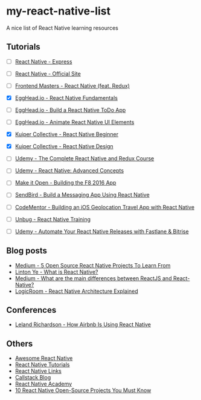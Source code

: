 # my-react-native-list
A nice list of React Native learning resources

## Tutorials
* [ ] [React Native - Express](http://www.reactnativeexpress.com)
* [ ] [React Native - Official Site](https://facebook.github.io/react-native/)
* [ ] [Frontend Masters - React Native (feat. Redux)](https://frontendmasters.com/courses/react-native/)
* [x] [EggHead.io - React Native Fundamentals](https://egghead.io/courses/react-native-fundamentals)
* [ ] [EggHead.io - Build a React Native ToDo App](https://egghead.io/courses/build-a-react-native-todomvc-application)
* [ ] [EggHead.io - Animate React Native UI Elements](https://egghead.io/courses/animate-react-native-ui-elements)
* [x] [Kuiper Collective - React Native Beginner](https://www.youtube.com/playlist?list=PL7D-0n1z1EbgAoLu1n5wjcMLDDAQqXOMw)
* [x] [Kuiper Collective - React Native Design](https://www.youtube.com/playlist?list=PL7D-0n1z1EbhkundIsOBaN_mlLvV4_hyO)
* [ ] [Udemy - The Complete React Native and Redux Course](https://www.udemy.com/the-complete-react-native-and-redux-course/)
* [ ] [Udemy - React Native: Advanced Concepts](https://www.udemy.com/react-native-advanced/?couponCode=6LAUNCHJ)
* [ ] [Make it Open - Building the F8 2016 App](http://makeitopen.com/)
* [ ] [SendBird - Build a Messaging App Using React Native](https://blog.sendbird.com/tutorial-build-a-messaging-app-using-react-native/)
* [ ] [CodeMentor - Building an iOS Geolocation Travel App with React Native](https://www.codementor.io/vijayst/build-ios-geolocation-app-react-native-du1087rsy)
* [ ] [Unbug - React Native Training](https://unbug.gitbooks.io/react-native-training/content/)
* [ ] [Udemy - Automate Your React Native Releases with Fastlane & Bitrise](https://www.udemy.com/automate-your-react-native-releases-with-fastlane-and-bitrise/)


## Blog posts
* [Medium - 5 Open Source React Native Projects To Learn From](https://medium.com/the-react-native-log/5-open-source-react-native-projects-to-learn-from-fb7e5cfe29f2#.m58cj9o03)
* [Linton Ye -  What is React Native?](http://www.learnreact.design/2017/06/20/what-is-react-native)
* [Medium -  What are the main differences between ReactJS and React-Native?](https://medium.com/@alexmngn/from-reactjs-to-react-native-what-are-the-main-differences-between-both-d6e8e88ebf24)
* [LogicRoom -  React Native Architecture Explained](https://www.logicroom.co/react-native-architecture-explained/)

## Conferences
* [Leland Richardson - How Airbnb Is Using React Native](https://www.youtube.com/watch?v=8qCociUB6aQ)

## Others
* [Awesome React Native](https://github.com/jondot/awesome-react-native)
* [React Native Tutorials](https://github.com/markerikson/react-redux-links/blob/master/react-native.md)
* [React Native Links](http://www.reactnative.com/)
* [Callstack Blog](https://blog.callstack.io/tagged/react-native)
* [React Native Academy](https://medium.com/reactnativeacademy)
* [10 React Native Open-Source Projects You Must Know](https://jssolutionsdev.com/blog/10-react-native-open-source-projects-you-must-know/)


